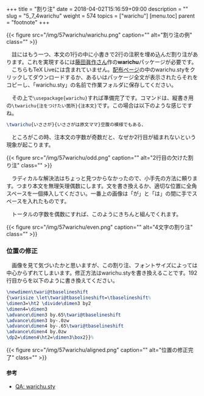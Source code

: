 +++
title = "割り注"
date = 2018-04-02T15:16:59+09:00
description = ""
slug = "5_7_4warichu"
weight = 574
topics = ["warichu"]
[menu.toc]
    parent = "footnote"
+++

{{< figure src="/img/57warichu/warichu.png" caption="" alt="割り注の例" class="" >}}

&#x3000;註にはもう一つ、本文の1行の中に小書きで2行の注釈を埋め込んだ割り注があります。これを実現するには[藤田眞作さん](http://xymtex.my.coocan.jp/fujitas/fujita.html)作の**warichu**パッケージが必要です。  
　こちらもTeX Liveには含まれていません。[配布ページ](http://xymtex.my.coocan.jp/fujitas2/texlatex/index.html)の中のwarichu.styをクリックしてダウンロードするか、あるいはパッケージ全文が表示されたらそれをコピーし、「warichu.sty」の名前で作業フォルダに保存してください。

　その上で`\usepackage{warichu}`すれば準備完了です。コマンドは、縦書き用の`\twarichu{注をつけたい箇所}{注本文}`です。この場合は以下のような感じですね。

```LaTeX
\twarichu{いささが}{いささがは原文ママ}空腹の模様でもある、
```

　ところがこの時、注本文の字数が奇数だと、なぜか2行目が組まれないという現象が起こります。

{{< figure src="/img/57warichu/odd.png" caption="" alt="2行目の欠けた割り注" class="" >}}

　ラディカルな解決法はちょっと見つからなかったので、小手先の方法に頼ります。つまり本文を無理矢理偶数にします。文を書き換えるか、適切な位置に全角スペースを一個挿入してください。一番上の画像は「が」と「は」の間に手でスペースを入れたものです。

　トータルの字数を偶数にすれば、このようにきちんと組んでくれます。

{{< figure src="/img/57warichu/even.png" caption="" alt="4文字の割り注" class="" >}}

### 位置の修正
　画像を見て気づいたかと思いますが、この割り注、フォントサイズによっては中心からずれてしまいます。修正方法はwarichu.styを書き換えることです。192行目からを以下のように書き換えてください。

```LaTeX
\newdimen\twari@tbaselineshift
{\warisize \let\twari@tbaselineshift=\tbaselineshift%
\dimen3=\ht2 \divide\dimen3 by2
\dimen4=\dimen3
\advance\dimen3 by.65\twari@tbaselineshift
\advance\dimen3 by-.0zw
\advance\dimen4 by-.65\twari@tbaselineshift
\advance\dimen4 by.0zw
\dp2=\dimen4\ht2=\dimen3\box2}}%
```

{{< figure src="/img/57warichu/aligned.png" caption="" alt="位置の修正完了" class="" >}}

#### 参考
- [QA: warichu.sty](https://oku.edu.mie-u.ac.jp/tex/mod/forum/discuss.php?d=1278)